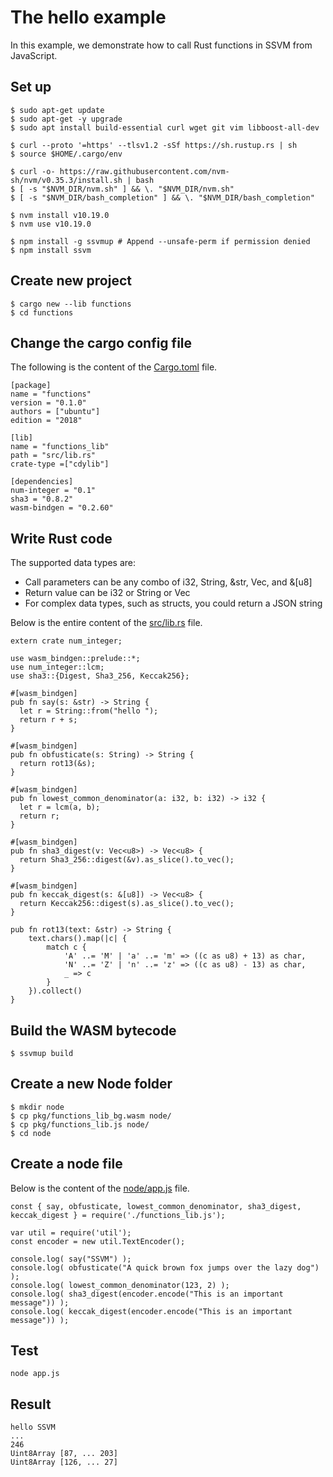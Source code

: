 # The hello example

In this example, we demonstrate how to call Rust functions in SSVM from JavaScript.

## Set up

```
$ sudo apt-get update
$ sudo apt-get -y upgrade
$ sudo apt install build-essential curl wget git vim libboost-all-dev

$ curl --proto '=https' --tlsv1.2 -sSf https://sh.rustup.rs | sh
$ source $HOME/.cargo/env

$ curl -o- https://raw.githubusercontent.com/nvm-sh/nvm/v0.35.3/install.sh | bash
$ [ -s "$NVM_DIR/nvm.sh" ] && \. "$NVM_DIR/nvm.sh"
$ [ -s "$NVM_DIR/bash_completion" ] && \. "$NVM_DIR/bash_completion"

$ nvm install v10.19.0
$ nvm use v10.19.0

$ npm install -g ssvmup # Append --unsafe-perm if permission denied
$ npm install ssvm
```

## Create new project

```
$ cargo new --lib functions
$ cd functions
```

## Change the cargo config file

The following is the content of the [Cargo.toml](functions/Cargo.toml) file.

```
[package]
name = "functions"
version = "0.1.0"
authors = ["ubuntu"]
edition = "2018"

[lib]
name = "functions_lib"
path = "src/lib.rs"
crate-type =["cdylib"]

[dependencies]
num-integer = "0.1"
sha3 = "0.8.2"
wasm-bindgen = "0.2.60"
```

## Write Rust code

The supported data types are:

* Call parameters can be any combo of i32, String, &str, Vec<u8>, and &[u8]
* Return value can be i32 or String or Vec<u8>
* For complex data types, such as structs, you could return a JSON string

Below is the entire content of the [src/lib.rs](functions/src/lib.rs) file.

```
extern crate num_integer;

use wasm_bindgen::prelude::*;
use num_integer::lcm;
use sha3::{Digest, Sha3_256, Keccak256};

#[wasm_bindgen]
pub fn say(s: &str) -> String {
  let r = String::from("hello ");
  return r + s;
}

#[wasm_bindgen]
pub fn obfusticate(s: String) -> String {
  return rot13(&s);
}

#[wasm_bindgen]
pub fn lowest_common_denominator(a: i32, b: i32) -> i32 {
  let r = lcm(a, b);
  return r;
}

#[wasm_bindgen]
pub fn sha3_digest(v: Vec<u8>) -> Vec<u8> {
  return Sha3_256::digest(&v).as_slice().to_vec();
}

#[wasm_bindgen]
pub fn keccak_digest(s: &[u8]) -> Vec<u8> {
  return Keccak256::digest(s).as_slice().to_vec();
}

pub fn rot13(text: &str) -> String {
    text.chars().map(|c| {
        match c {
            'A' ..= 'M' | 'a' ..= 'm' => ((c as u8) + 13) as char,
            'N' ..= 'Z' | 'n' ..= 'z' => ((c as u8) - 13) as char,
            _ => c
        }
    }).collect()
}
```

## Build the WASM bytecode

```
$ ssvmup build
```

## Create a new Node folder

```
$ mkdir node
$ cp pkg/functions_lib_bg.wasm node/
$ cp pkg/functions_lib.js node/
$ cd node
```

## Create a node file

Below is the content of the [node/app.js](functions/node/app.js) file.

```
const { say, obfusticate, lowest_common_denominator, sha3_digest, keccak_digest } = require('./functions_lib.js');

var util = require('util');
const encoder = new util.TextEncoder();

console.log( say("SSVM") );
console.log( obfusticate("A quick brown fox jumps over the lazy dog") );
console.log( lowest_common_denominator(123, 2) );
console.log( sha3_digest(encoder.encode("This is an important message")) );
console.log( keccak_digest(encoder.encode("This is an important message")) );
```

## Test

```
node app.js
```

## Result
```
hello SSVM
...
246
Uint8Array [87, ... 203]
Uint8Array [126, ... 27]
```
